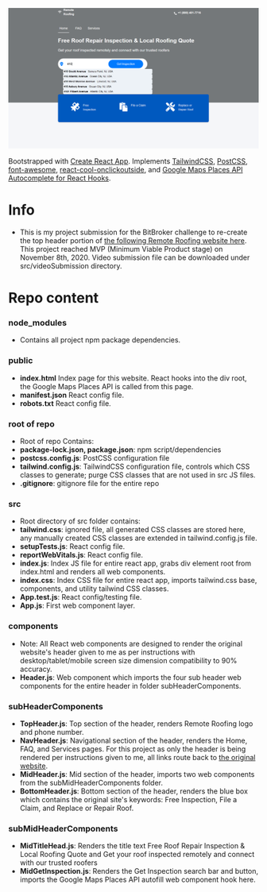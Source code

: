 ![Demo screenshot for this header re-creation challenge](https://raw.githubusercontent.com/Wesley26/bitbroker-challenge/main/src/videoSubmission/RemoteRoofingDemo.PNG)

Bootstrapped with [Create React App](https://github.com/facebook/create-react-app). Implements [TailwindCSS](https://tailwindcss.com/), [PostCSS](https://postcss.org/), [font-awesome](https://fontawesome.com/how-to-use/on-the-web/using-with/react), [react-cool-onclickoutside](https://www.npmjs.com/package/react-cool-onclickoutside), and [Google Maps Places API Autocomplete for React Hooks](https://reactjsexample.com/react-hook-for-google-maps-places-autocomplete/).

# Info
- This is my project submission for the BitBroker challenge to re-create the top header portion of [the following Remote Roofing website here](https://www.remoteroofing.com). This project reached MVP (Minimum Viable Product stage) on November 8th, 2020. Video submission file can be downloaded under src/videoSubmission directory.


# Repo content
### node_modules
- Contains all project npm package dependencies.


### public
- **index.html** Index page for this website. React hooks into the div root, the Google Maps Places API is called from this page.
- **manifest.json** React config file.
- **robots.txt** React config file.


### root of repo
- Root of repo Contains: 
- **package-lock.json, package.json**: npm script/dependencies
- **postcss.config.js**: PostCSS configuration file
- **tailwind.config.js**: TailwindCSS configuration file, controls which CSS classes to generate; purge CSS classes that are not used in src JS files.
- **.gitignore**: gitignore file for the entire repo


### src
- Root directory of src folder contains:
- **tailwind.css**: ignored file, all generated CSS classes are stored here, any manually created CSS classes are extended in tailwind.config.js file.
- **setupTests.js**: React config file.
- **reportWebVitals.js**: React config file.
- **index.js**: Index JS file for entire react app, grabs div element root from index.html and renders all web components.
- **index.css**: Index CSS file for entire react app, imports tailwind.css base, components, and utility tailwind CSS classes.
- **App.test.js**: React config/testing file.
- **App.js**: First web component layer.


### components
- Note: All React web components are designed to render the original website's header given to me as per instructions with desktop/tablet/mobile screen size dimension compatibility to 90% accuracy.
- **Header.js**: Web component which imports the four sub header web components for the entire header in folder subHeaderComponents.


### subHeaderComponents
- **TopHeader.js**: Top section of the header, renders Remote Roofing logo and phone number.
- **NavHeader.js**: Navigational section of the header, renders the Home, FAQ, and Services pages. For this project as only the header is being rendered per instructions given to me, all links route back to [the original website](https://www.remoteroofing.com).
- **MidHeader.js**: Mid section of the header, imports two web components from the subMidHeaderComponents folder.
- **BottomHeader.js**: Bottom section of the header, renders the blue box which contains the original site's keywords: Free Inspection, File a Claim, and Replace or Repair Roof.


### subMidHeaderComponents
- **MidTitleHead.js**: Renders the title text Free Roof Repair Inspection & Local Roofing Quote and Get your roof inspected remotely and connect with our trusted roofers
- **MidGetInspection.js**: Renders the Get Inspection search bar and button, imports the Google Maps Places API autofill web component hook here.